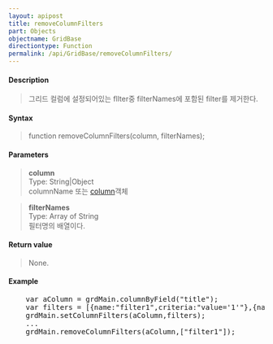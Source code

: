 ```yaml
---
layout: apipost
title: removeColumnFilters
part: Objects
objectname: GridBase
directiontype: Function
permalink: /api/GridBase/removeColumnFilters/
---
```



#### Description

> 그리드 컬럼에 설정되어있는 fllter중 filterNames에 포함된 filter를 제거한다.

#### Syntax

> function removeColumnFilters(column, filterNames);

#### Parameters

> **column**  
> Type: String\|Object  
> columnName 또는 [column](/api/types/DataColumn/)객체  

> **filterNames**  
> Type: Array of String  
> 필터명의 배열이다.  

#### Return value

> None.

#### Example

<pre class="prettyprint">
    var aColumn = grdMain.columnByField("title");
    var filters = [{name:"filter1",criteria:"value='1'"},{name:"filter2",criteria:"value='2'"}];
    grdMain.setColumnFilters(aColumn,filters);
    ...
    grdMain.removeColumnFilters(aColumn,["filter1"]);
</pre>
